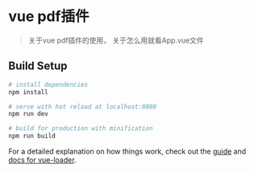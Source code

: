 # vue pdf插件

> 关于vue pdf插件的使用，
> 关于怎么用就看App.vue文件

## Build Setup

``` bash
# install dependencies
npm install

# serve with hot reload at localhost:8080
npm run dev

# build for production with minification
npm run build


```

For a detailed explanation on how things work, check out the [guide](http://vuejs-templates.github.io/webpack/) and [docs for vue-loader](http://vuejs.github.io/vue-loader).
